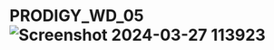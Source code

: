 # PRODIGY_WD_05![Screenshot 2024-03-27 113923](https://github.com/Pratyush-kamal/PRODIGY_WD_05/assets/123267876/da3c9eeb-b02e-4fdc-b3a5-a7cb63ad2b01)

